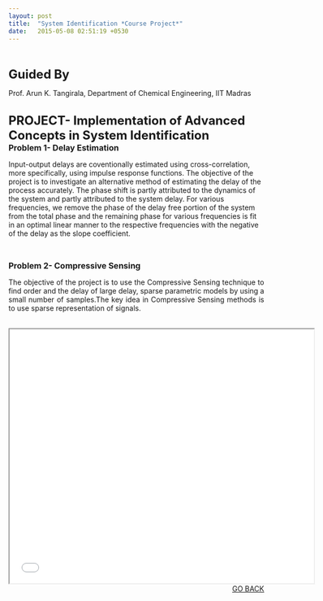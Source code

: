 ```yaml
---
layout: post
title:  "System Identification *Course Project*"
date:   2015-05-08 02:51:19 +0530
---
```



<br>
<br>
<font size="5"><b>Guided By</b></font>
<p>Prof. Arun K. Tangirala, Department of Chemical Engineering, IIT Madras</p>

<br>
<font size="5"><b>PROJECT- Implementation of Advanced Concepts in System Identification</b></font>
<br>
<font size="3"><b>Problem 1- Delay Estimation</b></font>
<p>Input-output delays are coventionally estimated using cross-correlation, more specifically, using impulse response functions. The objective of the project is to investigate an alternative method of estimating the delay of the process accurately. The phase shift is partly attributed to the dynamics of the system and partly attributed to the system delay. For various frequencies, we remove the phase of the delay free portion of the system from the total phase and the remaining phase for various frequencies is fit in an optimal linear manner to the respective frequencies with the negative of the delay as the slope coefficient.</p>
<br>


<font size="3"><b>Problem 2- Compressive Sensing</b></font>
<p align ="justify">The objective of the project is to use the Compressive Sensing technique to find order and the delay of large delay, sparse parametric models by using a small number of samples.The key idea in Compressive Sensing methods is to use sparse representation of signals.</p>
<br>
<section role="banner">
<iframe src="/System_Identification_Project.pdf" 
style="width:600px; height:500px;" frameborder="2"></iframe>
</section>

<div align="right"><a href="/project.html">GO BACK</a></div>
<br>



